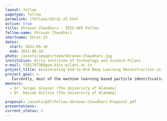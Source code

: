 ```yaml
---
layout: fellow
pagetype: fellow
permalink: /fellows/Shra1-25.html
active: true
title: Shravan Chaudhari - IRIS-HEP Fellow
fellow-name: Shravan Chaudhari
shortname: Shra1-25
dates:
  start: 2021-05-10
  end: 2021-08-10
photo: /assets/images/team/Shravan-Chaudhari.jpg
institution: Birla Institute of Technology and Science Pilani
e-mail: f20170736@goa.bits-pilani.ac.in
project_title: Accelerating End-to-End Deep Learning Reconstruction using Graph Neural Networks.
project_goal: >
   Currently, most of the machine learning based particle identification techniques developed by the CMS and ATLAS experiments rely on the inputs provided by the Particle Flow (PF) algorithms to convert detector level information to physics objects. Despite the very high reconstruction efficiency of PF algorithms, some physics objects fail to be reconstructed, reconstruct imperfectly or they exist as fakes. The end-to-end deep learning technique combines deep learning algorithms and low level detector representation of collision events. This project aims to implement graph neural network (GNN) based deep learning approaches to perform end-to-end tau identification. Furthermore, the developed GNN algorithm will be integrated with the existing CMS Software (CMSSW) based end-to-end deep learning framework (E2EFW).       
mentors:
  - Dr. Sergei Gleyzer (The University of Alabama)
  - Dr. Davide DiCroce (The University of Alabama)

proposal: /assets/pdf/Fellow-Shravan-Chaudhari-Proposal.pdf
presentations:
current_status: >
---
```

